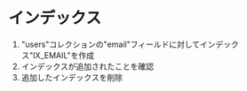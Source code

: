 # インデックス

1. "users"コレクションの"email"フィールドに対してインデックス"IX_EMAIL"を作成
2. インデックスが追加されたことを確認
3. 追加したインデックスを削除
